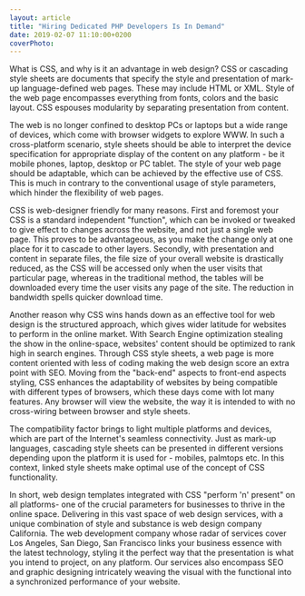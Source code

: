 ```yaml
---
layout: article
title: "Hiring Dedicated PHP Developers Is In Demand"
date: 2019-02-07 11:10:00+0200
coverPhoto: 
---
```



What is CSS, and why is it an advantage in web design?
CSS or cascading style sheets are documents that specify the style and presentation of mark-up language-defined web pages. These may include HTML or XML. Style of the web page encompasses everything from fonts, colors and the basic layout. CSS espouses modularity by separating presentation from content.

The web is no longer confined to desktop PCs or laptops but a wide range of devices, which come with browser widgets to explore WWW. In such a cross-platform scenario, style sheets should be able to interpret the device specification for appropriate display of the content on any platform - be it mobile phones, laptop, desktop or PC tablet. The style of your web page should be adaptable, which can be achieved by the effective use of CSS. This is much in contrary to the conventional usage of style parameters, which hinder the flexibility of web pages.




CSS is web-designer friendly for many reasons. First and foremost your CSS is a standard independent "function", which can be invoked or tweaked to give effect to changes across the website, and not just a single web page. This proves to be advantageous, as you make the change only at one place for it to cascade to other layers. Secondly, with presentation and content in separate files, the file size of your overall website is drastically reduced, as the CSS will be accessed only when the user visits that particular page, whereas in the traditional method, the tables will be downloaded every time the user visits any page of the site. The reduction in bandwidth spells quicker download time.

Another reason why CSS wins hands down as an effective tool for web design is the structured approach, which gives wider latitude for websites to perform in the online market. With Search Engine optimization stealing the show in the online-space, websites' content should be optimized to rank high in search engines. Through CSS style sheets, a web page is more content oriented with less of coding making the web design score an extra point with SEO. Moving from the "back-end" aspects to front-end aspects styling, CSS enhances the adaptability of websites by being compatible with different types of browsers, which these days come with lot many features. Any browser will view the website, the way it is intended to with no cross-wiring between browser and style sheets.

The compatibility factor brings to light multiple platforms and devices, which are part of the Internet's seamless connectivity. Just as mark-up languages, cascading style sheets can be presented in different versions depending upon the platform it is used for - mobiles, palmtops etc. In this context, linked style sheets make optimal use of the concept of CSS functionality.

In short, web design templates integrated with CSS "perform 'n' present" on all platforms- one of the crucial parameters for businesses to thrive in the online space. Delivering in this vast space of web design services, with a unique combination of style and substance is web design company California. The web development company whose radar of services cover Los Angeles, San Diego, San Francisco links your business essence with the latest technology, styling it the perfect way that the presentation is what you intend to project, on any platform. Our services also encompass SEO and graphic designing intricately weaving the visual with the functional into a synchronized performance of your website.